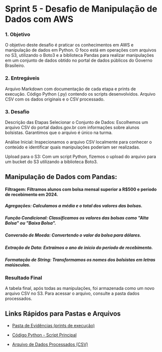 # Sprint 5 - Desafio de Manipulação de Dados com AWS
### 1. Objetivo
O objetivo deste desafio é praticar os conhecimentos em AWS e manipulação de dados em Python. O foco está em operações com arquivos no S3, utilizando o Boto3 e a biblioteca Pandas para realizar manipulações em um conjunto de dados obtido no portal de dados públicos do Governo Brasileiro.

### 2. Entregáveis
Arquivo Markdown com documentação de cada etapa e prints de execução.
Código Python (.py) contendo os scripts desenvolvidos.
Arquivo CSV com os dados originais e o CSV processado.

### 3. Desafio
Descrição das Etapas
Selecionar o Conjunto de Dados: Escolhemos um arquivo CSV do portal dados.gov.br com informações sobre alunos bolsistas. Garantimos que o arquivo é único na turma.

Análise Inicial: Inspecionamos o arquivo CSV localmente para conhecer o conteúdo e identificar quais manipulações poderiam ser realizadas.

Upload para o S3: Com um script Python, fizemos o upload do arquivo para um bucket do S3 utilizando a biblioteca Boto3.

## Manipulação de Dados com Pandas:

#### Filtragem: Filtramos alunos com bolsa mensal superior a R$500 e período de recebimento em 2024.
##### Agregações: Calculamos a média e o total dos valores das bolsas.
##### Função Condicional: Classificamos os valores das bolsas como "Alta Bolsa" ou "Baixa Bolsa".
##### Conversão de Moeda: Convertendo o valor da bolsa para dólares.
##### Extração de Data: Extraímos o ano de início do período de recebimento.
##### Formatação de String: Transformamos os nomes dos bolsistas em letras maiúsculas.
### Resultado Final
A tabela final, após todas as manipulações, foi armazenada como um novo arquivo CSV no S3. Para acessar o arquivo, consulte a pasta dados processados.

## Links Rápidos para Pastas e Arquivos

- [Pasta de Evidências (prints de execução)](./SPRINT5\evidencias\desafio)

- [Código Python - Script Principal](./SPRINT5\desafio\desafio_sprint5\importando.py)

- [Arquivo de Dados Processados (CSV)](./)